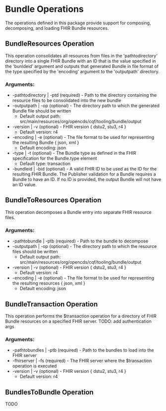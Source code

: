 # Bundle Operations

The operations defined in this package provide support for composing, decomposing, and loading FHIR Bundle resources.

## BundleResources Operation

This operation consolidates all resources from files in the 'pathtodirectory' directory into a single FHIR Bundle with 
an ID that is the value specified in the 'bunldeid' argument and outputs that generated Bundle in file format of the 
type specified by the 'encoding' argument to the 'outputpath' directory.

### Arguments:
- -pathtodirectory | -ptd (required) - Path to the directory containing the resource files to be consolidated into 
the new bundle
- -outputpath | -op (optional) - The directory path to which the generated Bundle file should be written
  - Default output path: src/main/resources/org/opencds/cqf/tooling/bundle/output
- -version | -v (optional) - FHIR version { dstu2, stu3, r4 }
  - Default version: r4
- -encoding | -e (optional) - The file format to be used for representing the resulting Bundle { json, xml }
  - Default encoding: json
- -type | -t (optional) - The Bundle type as defined in the FHIR specification for the Bundle.type element
  - Default type: transaction
- -bundleid | -bid (optional) - A valid FHIR ID to be used as the ID for the resulting FHIR Bundle. The Publisher 
validation for a Bundle requires a Bundle to have an ID. If no ID is provided, the output Bundle will not have an ID value.

## BundleToResources Operation

This operation decomposes a Bundle entry into separate FHIR resource files.

### Arguments:
- -pathtobundle | -ptb (required) - Path to the bundle to decompose
- -outputpath | -op (optional) - The directory path to which the resource files should be written
  - Default output path: src/main/resources/org/opencds/cqf/tooling/bundle/output
- -version | -v (optional) - FHIR version { dstu2, stu3, r4 }
  - Default version: r4
- -encoding | -e (optional) - The file format to be used for representing the resulting resources { json, xml }
  - Default encoding: json

## BundleTransaction Operation

This operation performs the $transaction operation for a directory of FHIR Bundle resources on a specified FHIR server.
TODO: add authentication args

### Arguments:
- -pathtobundles | -ptb (required) - Path to the bundles to load into the FHIR server
- -fhirserver | -fs (required) - The FHIR server where the $transaction operation is executed 
- -version | -v (optional) - FHIR version { dstu2, stu3, r4 }
  - Default version: r4

## BundlesToBundle Operation

TODO